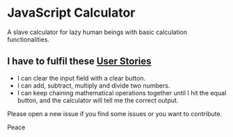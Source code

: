 # JavaScript Calculator

A slave calculator for lazy human beings with basic calculation functionalities.

## I have to fulfil these [User Stories](https://en.wikipedia.org/wiki/User_story)

- I can clear the input field with a clear button.
- I can add, subtract, multiply and divide two numbers.
- I can keep chaining mathematical operations together until I hit the equal button, and the calculator will tell me the correct output.

Please open a new issue if you find some issues or you want to contribute.

Peace
